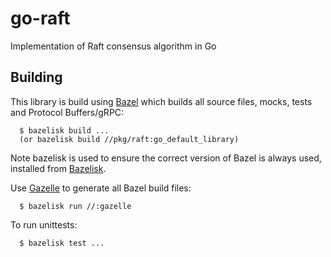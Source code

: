 # go-raft
Implementation of Raft consensus algorithm in Go

## Building
This library is build using [Bazel](https://bazel.build/) which builds
all source files, mocks, tests and Protocol Buffers/gRPC:
```
  $ bazelisk build ...
  (or bazelisk build //pkg/raft:go_default_library)
```

Note bazelisk is used to ensure the correct version of Bazel is always used,
installed from [Bazelisk](https://github.com/bazelbuild/bazelisk).

Use [Gazelle](https://github.com/bazelbuild/bazel-gazelle) to generate
all Bazel build files:
```
  $ bazelisk run //:gazelle
```

To run unittests:
```
  $ bazelisk test ...
```
